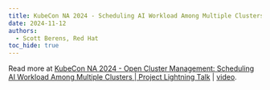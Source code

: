 ```yaml
---
title: KubeCon NA 2024 - Scheduling AI Workload Among Multiple Clusters
date: 2024-11-12
authors:
  - Scott Berens, Red Hat
toc_hide: true
---
```


Read more at [KubeCon NA 2024 - Open Cluster Management: Scheduling AI Workload Among Multiple Clusters | Project Lightning Talk](https://kccncna2024.sched.com/event/1iW9B/open-cluster-management-scheduling-ai-workload-among-multiple-clusters-project-lightning-talk) |
[video](https://www.youtube.com/watch?v=bZrjMEzX0rU).
